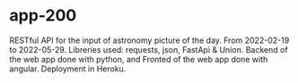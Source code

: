 # app-200
RESTful API for the input of astronomy picture of the day. From 2022-02-19 to 2022-05-29. Libreries used: requests, json, FastApi & Union. 
Backend of the web app done with python, and Fronted of the web app done with angular. Deployment in Heroku.
